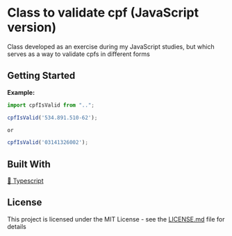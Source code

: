 <h1>Class to validate cpf (JavaScript version)</h1>

<p align="left">
  Class developed as an exercise during my JavaScript studies, but which serves as a way to validate cpfs in different forms
</p>

## Getting Started

<b>Example:</b>

~~~javascript
import cpfIsValid from "..";

cpfIsValid('534.891.510-62');

or 

cpfIsValid('03141326002');
~~~

## Built With

<p align="left">
    <a href="https://www.typescriptlang.org/">🔗 Typescript</a>
</p>

## License

This project is licensed under the MIT License - see the [LICENSE.md](LICENSE.md) file for details
